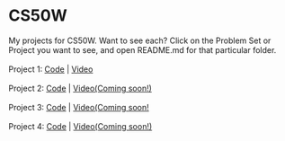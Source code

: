 # CS50W
My projects for CS50W.
Want to see each? Click on the Problem Set or Project you want to see, and open README.md for that particular folder.
<br>
<br>
Project 1: <a href="https://github.com/abhishekshahane/CS50W/tree/master/pset1">Code</a> | <a href="https://www.youtube.com/watch?v=NSsLky6FCV8">Video</a>
<br>
<br>
Project 2: <a href="https://github.com/abhishekshahane/CS50W/tree/master/pset2">Code</a> | <a href="#">Video(Coming soon!)</a>
<br>
<br>
Project 3: <a href="https://github.com/abhishekshahane/CS50W/tree/master/pset3">Code</a> | <a href="#">Video(Coming soon!</a>
<br>
<br>
Project 4: <a href="https://github.com/abhishekshahane/CS50W/tree/master/pset4">Code</a> | <a href="#">Video(Coming soon!)</a>
